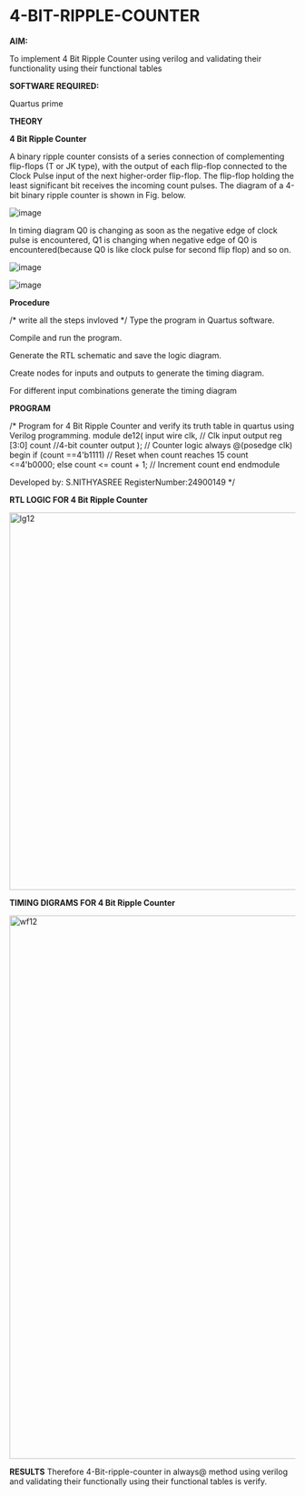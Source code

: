 # 4-BIT-RIPPLE-COUNTER

**AIM:**

To implement  4 Bit Ripple Counter using verilog and validating their functionality using their functional tables

**SOFTWARE REQUIRED:**

Quartus prime

**THEORY**

**4 Bit Ripple Counter**

A binary ripple counter consists of a series connection of complementing flip-flops (T or JK type), with the output of each flip-flop connected to the Clock Pulse input of the next higher-order flip-flop. The flip-flop holding the least significant bit receives the incoming count pulses. The diagram of a 4-bit binary ripple counter is shown in Fig. below.

![image](https://github.com/naavaneetha/4-BIT-RIPPLE-COUNTER/assets/154305477/cb4b74d4-31ab-4359-95d0-d22e67daba13)

In timing diagram Q0 is changing as soon as the negative edge of clock pulse is encountered, Q1 is changing when negative edge of Q0 is encountered(because Q0 is like clock pulse for second flip flop) and so on.

![image](https://github.com/naavaneetha/4-BIT-RIPPLE-COUNTER/assets/154305477/a573a7d6-014e-4e54-93e6-e2ac9530960b)

![image](https://github.com/naavaneetha/4-BIT-RIPPLE-COUNTER/assets/154305477/85e1958a-2fc1-49bb-9a9f-d58ccbf3663c)

**Procedure**

/* write all the steps invloved */
Type the program in Quartus software.

Compile and run the program.

Generate the RTL schematic and save the logic diagram.

Create nodes for inputs and outputs to generate the timing diagram.

For different input combinations generate the timing diagram

**PROGRAM**

/* Program for 4 Bit Ripple Counter and verify its truth table in quartus using Verilog programming.
module de12(
input wire clk, // Clk input
output reg [3:0] count //4-bit counter output
);
// Counter logic
always @(posedge clk) begin
if (count ==4'b1111) // Reset when count reaches 15
    count <=4'b0000;
else 
    count <= count + 1; // Increment count
end
endmodule


 Developed by: S.NITHYASREE
 RegisterNumber:24900149
*/

**RTL LOGIC FOR 4 Bit Ripple Counter**

<img width="664" alt="lg12" src="https://github.com/user-attachments/assets/fb2bd808-c94a-471c-87ae-8acfdd92f2a2" />

**TIMING DIGRAMS FOR 4 Bit Ripple Counter**

<img width="956" alt="wf12" src="https://github.com/user-attachments/assets/eb970746-7acd-4133-a624-bb9c49758751" />

**RESULTS**
Therefore 4-Bit-ripple-counter in always@ method using verilog and validating their functionally using their functional tables is verify.
